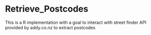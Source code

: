 # Retrieve_Postcodes
This is a R implementation with a goal to interact with street finder API provided by addy.co.nz to extract postcodes 
